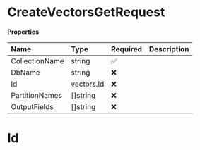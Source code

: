 # CreateVectorsGetRequest

**Properties**

| Name           | Type       | Required | Description |
| :------------- | :--------- | :------- | :---------- |
| CollectionName | string     | ✅       |             |
| DbName         | string     | ❌       |             |
| Id             | vectors.Id | ❌       |             |
| PartitionNames | []string   | ❌       |             |
| OutputFields   | []string   | ❌       |             |

# Id

<!-- This file was generated by liblab | https://liblab.com/ -->
